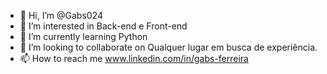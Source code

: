 - 👋 Hi, I’m @Gabs024
- 👀 I’m interested in Back-end e Front-end
- 🌱 I’m currently learning Python
- 💞️ I’m looking to collaborate on Qualquer lugar em busca de experiência.
- 📫 How to reach me www.linkedin.com/in/gabs-ferreira

<!---
Gabs024/Gabs024 is a ✨ special ✨ repository because its `README.md` (this file) appears on your GitHub profile.
You can click the Preview link to take a look at your changes.
--->
